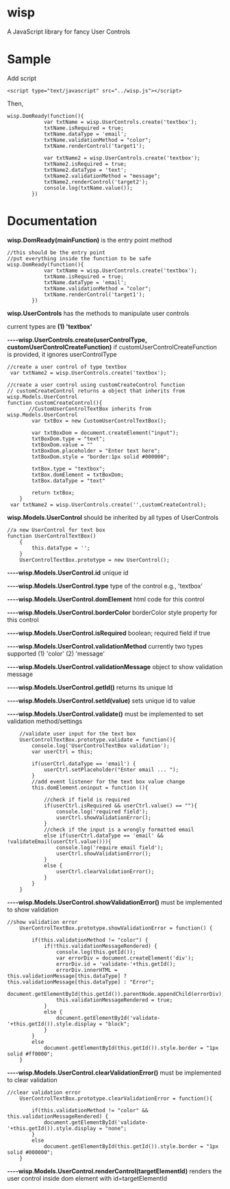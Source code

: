 wisp
====

A JavaScript library for fancy User Controls

Sample
======
Add script
```
<script type="text/javascript" src="../wisp.js"></script>
```
Then,
```
wisp.DomReady(function(){
            var txtName = wisp.UserControls.create('textbox');
            txtName.isRequired = true;
            txtName.dataType = 'email';
            txtName.validationMethod = "color";
            txtName.renderControl('target1');

            var txtName2 = wisp.UserControls.create('textbox');
            txtName2.isRequired = true;
            txtName2.dataType = 'text';
            txtName2.validationMethod = "message";
            txtName2.renderControl('target2');
            console.log(txtName.value());
        })
```
Documentation
=============
**wisp.DomReady(mainFunction)** is the entry point method
```
//this should be the entry point
//put everything inside the function to be safe
wisp.DomReady(function(){
            var txtName = wisp.UserControls.create('textbox');
            txtName.isRequired = true;
            txtName.dataType = 'email';
            txtName.validationMethod = "color";
            txtName.renderControl('target1');
        })
```
**wisp.UserControls** has the methods to manipulate user controls

current types are **(1) 'textbox'**

**----wisp.UserControls.create(userControlType, customUserControlCreateFunction)** if customUserControlCreateFunction is provided, it ignores userControlType
```
//create a user control of type textbox
 var txtName2 = wisp.UserControls.create('textbox');
```
```
//create a user control using customCreateControl function
// customCreateControl returns a object that inherits from wisp.Models.UserControl
function customCreateControl(){
       //CustomUserControlTextBox inherits from wisp.Models.UserControl
        var txtBox = new CustomUserControlTextBox(); 

        var txtBoxDom = document.createElement("input");
        txtBoxDom.type = "text";
        txtBoxDom.value = ""
        txtBoxDom.placeholder = "Enter text here";
        txtBoxDom.style = "border:1px solid #000000";

        txtBox.type = "textbox";
        txtBox.domElement = txtBoxDom;
        txtBox.dataType = "text"

        return txtBox;
    }
 var txtName2 = wisp.UserControls.create('',customCreateControl);
```
**wisp.Models.UserControl** should be inherited by all types of UserControls
```
//a new UserControl for text box
function UserControlTextBox()
    {
        this.dataType = '';
    }
    UserControlTextBox.prototype = new UserControl();
```

**----wisp.Models.UserControl.id** unique id

**----wisp.Models.UserControl.type** type of the control e.g., 'textbox'

**----wisp.Models.UserControl.domElement** html code for this control

**----wisp.Models.UserControl.borderColor** borderColor style property for this control

**----wisp.Models.UserControl.isRequired** boolean; required field if true 

**----wisp.Models.UserControl.validationMethod** currently two types supported (1) 'color' (2) 'message'

**----wisp.Models.UserControl.validationMessage** object to show validation message

**----wisp.Models.UserControl.getId()** returns its unique Id

**----wisp.Models.UserControl.setId(value)** sets unique id to value

**----wisp.Models.UserControl.validate()** must be implemented to set validation method/settings
```
    //validate user input for the text box
    UserControlTextBox.prototype.validate = function(){
        console.log('UserControlTextBox validation');
        var userCtrl = this;

        if(userCtrl.dataType == 'email') {
            userCtrl.setPlaceholder("Enter email ... ");
        }
        //add event listener for the text box value change
        this.domElement.oninput = function (){

            //check if field is required
            if(userCtrl.isRequired && userCtrl.value() == ""){
                console.log('required field');
                userCtrl.showValidationError();
            }
            //check if the input is a wrongly formatted email
            else if(userCtrl.dataType == 'email' && !validateEmail(userCtrl.value())){
                console.log('require email field');
                userCtrl.showValidationError();
            }
            else {
                userCtrl.clearValidationError();
            }
        }
    }
```

**----wisp.Models.UserControl.showValidationError()** must be implemented to show validation 
```
//show validation error
    UserControlTextBox.prototype.showValidationError = function() {

        if(this.validationMethod != "color") {
            if(!this.validationMessageRendered) {
                console.log(this.getId());
                var errorDiv = document.createElement('div');
                errorDiv.id = 'validate-'+this.getId();
                errorDiv.innerHTML = this.validationMessage[this.dataType] ? this.validationMessage[this.dataType] : "Error";
                document.getElementById(this.getId()).parentNode.appendChild(errorDiv);
                this.validationMessageRendered = true;
            }
            else {
                document.getElementById('validate-'+this.getId()).style.display = "block";
            }
        }
        else
            document.getElementById(this.getId()).style.border = "1px solid #ff0000";
    }
```

**----wisp.Models.UserControl.clearValidationError()** must be implemented to clear validation
```
//clear validation error
    UserControlTextBox.prototype.clearValidationError = function(){

        if(this.validationMethod != "color" && this.validationMessageRendered) {
            document.getElementById('validate-'+this.getId()).style.display = "none";
        }
        else
            document.getElementById(this.getId()).style.border = "1px solid #000000";
    }
```

**----wisp.Models.UserControl.renderControl(targetElementId)** renders the user control inside dom element with id=targetElementId
